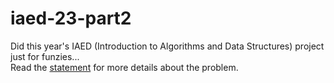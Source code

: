 # iaed-23-part2

Did this year's IAED (Introduction to Algorithms and Data Structures) project just for funzies...  
Read the [statement](iaed23p2.md) for more details about the problem.
